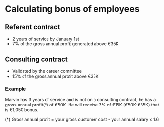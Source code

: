 # Calculating bonus of employees
## Referent contract
- 2 years of service by January 1st
- 7% of the gross annual profit generated above €35K
## Consulting contract
- Validated by the career committee
- 15% of the gross annual profit above €35K

### Example
Marvin has 3 years of service and is not on a consulting contract, he has a gross annual profit(*) of €50K. He will receive 7% of €15K (€50K-€35K) that is €1,050 bonus.

(*) Gross annual profit = your gross customer cost - your annual salary x 1.6
